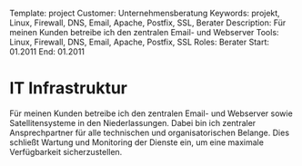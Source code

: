 Template: project
Customer: Unternehmensberatung
Keywords: projekt, Linux, Firewall, DNS, Email, Apache, Postfix, SSL, Berater
Description: Für meinen Kunden betreibe ich den zentralen Email- und Webserver
Tools: Linux, Firewall, DNS, Email, Apache, Postfix, SSL
Roles: Berater
Start: 01.2011
End: 01.2011

# IT Infrastruktur

Für meinen Kunden betreibe ich den zentralen Email- und Webserver sowie Satellitensysteme in den Niederlassungen. Dabei bin ich zentraler Ansprechpartner für alle technischen und organisatorischen Belange. Dies schließt Wartung und Monitoring der Dienste ein, um eine maximale Verfügbarkeit sicherzustellen.


